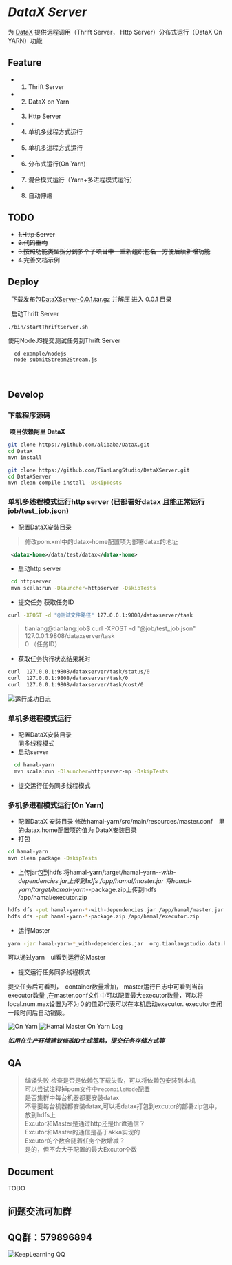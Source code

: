 *DataX Server*
================  

为 [DataX](https://github.com/alibaba/DataX) 提供远程调用（Thrift Server， Http Server）分布式运行（DataX On YARN）功能
   
**Feature**
---------------
- 1. Thrift Server 
- 2. DataX on Yarn
- 3. Http Server 
- 4. 单机多线程方式运行
- 5. 单机多进程方式运行
- 6. 分布式运行(On Yarn)
- 7. 混合模式运行（Yarn+多进程模式运行）
- 8. 自动伸缩
## TODO
- ~~1.Http Server~~   
- ~~2.代码重构~~    
- ~~3.按照功能类型拆分到多个子项目中　重新组织包名　方便后续新增功能~~
- 4.完善文档示例

## Deploy
   下载发布包[DataXServer-0.0.1.tar.gz](http://pan.baidu.com/s/1hrHcbqs) 并解压 进入 0.0.1 目录     
   
   启动Thrift Server
   ```shell
   ./bin/startThriftServer.sh     
   ```
   使用NodeJS提交测试任务到Thrift Server  
   ```shell
   cd example/nodejs    
   node submitStream2Stream.js 
   ```
     
   
   
   
**Develop**
---------------  
  ### 下载程序源码
  __项目依赖阿里 DataX__
  ```bash
  git clone https://github.com/alibaba/DataX.git 
  cd DataX    
  mvn install
  
  git clone https://github.com/TianLangStudio/DataXServer.git  
  cd DataXServer  
  mvn clean compile install -DskipTests
  ```
  ### 单机多线程模式运行http server (已部署好datax 且能正常运行job/test_job.json)
  - 配置DataX安装目录
  > 修改pom.xml中的datax-home配置项为部署datax的地址
  ```xml
   <datax-home>/data/test/datax</datax-home>
  ```
  - 启动http server
  ```bash
   cd httpserver
   mvn scala:run -Dlauncher=httpserver -DskipTests
  ```
  - 提交任务 获取任务ID
  ```bash
  curl -XPOST -d "@测试文件路径" 127.0.0.1:9808/dataxserver/task
```
  > tianlang@tianlang:job$ curl  -XPOST -d "@job/test_job.json" 127.0.0.1:9808/dataxserver/task  
  > 0 （任务ID）
  - 获取任务执行状态结果耗时
  ```bash
  curl  127.0.0.1:9808/dataxserver/task/status/0
  curl  127.0.0.1:9808/dataxserver/task/0
  curl  127.0.0.1:9808/dataxserver/task/cost/0
```
![运行成功日志](https://raw.githubusercontent.com/TianLangStudio/DataXServer/master/images/test_job_success.png) 
### 单机多进程模式运行
- 配置DataX安装目录       
        同多线程模式
- 启动server
 ```bash
   cd hamal-yarn
   mvn scala:run -Dlauncher=httpserver-mp -DskipTests
  ```
- 提交运行任务同多线程模式  

### 多机多进程模式运行(On Yarn)
- 配置DataX 安装目录
修改hamal-yarn/src/main/resources/master.conf　里的datax.home配置项的值为
DataX安装目录  
- 打包
```bash
cd hamal-yarn
mvn clean package -DskipTests

```

- 上传jar包到hdfs
将hamal-yarn/target/hamal-yarn-*-with-dependencies.jar上传到hdfs /app/hamal/master.jar 
将hamal-yarn/target/hamal-yarn-*-package.zip上传到hdfs /app/hamal/executor.zip
```bash
hdfs dfs -put hamal-yarn-*-with-dependencies.jar /app/hamal/master.jar
hdfs dfs -put hamal-yarn-*-package.zip /app/hamal/executor.zip

```

- 运行Master
```bash
yarn -jar hamal-yarn-*_with-dependencies.jar  org.tianlangstudio.data.hamal.yarn.Client /app/hamal/master.jar
```
可以通过yarn　ui看到运行的Master

- 提交运行任务同多线程模式

提交任务后可看到，　container数量增加， master运行日志中可看到当前executor数量
,在master.conf文件中可以配置最大executor数量，可以将local.num.max设置为不为０的值即代表可以在本机启动executor.
executor空闲一段时间后自动销毁。

![On Yarn](https://raw.githubusercontent.com/TianLangStudio/DataXServer/master/images/onyarn.png) 
![Hamal Master On Yarn Log](https://raw.githubusercontent.com/TianLangStudio/DataXServer/master/images/yarn-log.png) 

***如用在生产环境建议修改ID生成策略，提交任务存储方式等***　　

## QA
> 编译失败
检查是否是依赖包下载失败，可以将依赖包安装到本机  
可以尝试注释掉pom文件中`recompileMode`配置  
> 是否集群中每台机器都要安装datax  
不需要每台机器都安装datax,可以把datax打包到excutor的部署zip包中，放到hdfs上  
> Excutor和Master是通过http还是thrift通信？  
Excutor和Master的通信是基于akka实现的  
> Excutor的个数会随着任务个数增减？  
是的，但不会大于配置的最大Excutor个数
           
## Document
TODO
## 问题交流可加群
QQ群：579896894
----------------
![KeepLearning QQ](https://raw.githubusercontent.com/TianLangStudio/DataXServer/master/images/tianlangstudio-keeplearning-qrcode.jpg)  

